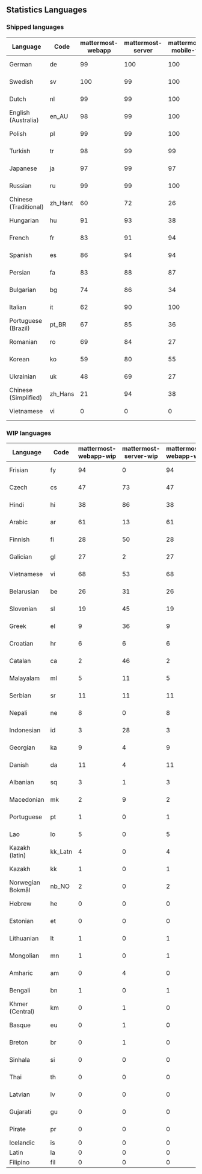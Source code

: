 ## Statistics Languages ##
###  Shipped languages  ###
|Language|Code|mattermost-webapp|mattermost-server|mattermost-mobile-v2|mattermost-desktop|focalboard-webapp|playbooks-webapp|Total|Last Modified|
|---|---|---|---|---|---|---|---|---|---|
|German|de| 99| 100| 100| 100| 100| 99| 99|2023-02-14T10:42:15.439843Z|
|Swedish|sv| 100| 99| 100| 100| 100| 99| 99|2023-02-14T14:02:44.837752Z|
|Dutch|nl| 99| 99| 100| 100| 99| 99| 99|2023-02-14T13:43:20.806829Z|
|English (Australia)|en_AU| 98| 99| 100| 100| 100| 99| 99|2023-02-14T10:40:40.741928Z|
|Polish|pl| 99| 99| 100| 100| 100| 99| 99|2023-02-14T10:42:35.142122Z|
|Turkish|tr| 98| 99| 99| 100| 99| 99| 98|2023-02-14T10:43:38.004412Z|
|Japanese|ja| 97| 99| 97| 100| 100| 98| 98|2023-02-14T10:41:56.531870Z|
|Russian|ru| 99| 99| 100| 100| 69| 59| 96|2023-02-14T16:17:22.616465Z|
|Chinese (Traditional)|zh_Hant| 60| 72| 26| 0| 92| 0| 87|2023-02-14T10:44:28.849343Z|
|Hungarian|hu| 91| 93| 38| 99| 92| 81| 87|2023-02-14T10:41:31.100239Z|
|French|fr| 83| 91| 94| 83| 86| 21| 83|2023-02-14T10:41:18.598690Z|
|Spanish|es| 86| 94| 94| 98| 33| 0| 83|2023-02-14T10:40:52.671930Z|
|Persian|fa| 83| 88| 87| 99| 27| 1| 79|2023-02-14T20:33:10.789922Z|
|Bulgarian|bg| 74| 86| 34| 0| 0| 0| 73|2023-02-14T10:40:15.693591Z|
|Italian|it| 62| 90| 100| 5| 64| 0| 71|2023-02-14T10:41:43.148221Z|
|Portuguese (Brazil)|pt_BR| 67| 85| 36| 44| 88| 0| 71|2023-02-14T10:42:47.986901Z|
|Romanian|ro| 69| 84| 27| 0| 0| 0| 68|2023-02-14T10:43:00.448123Z|
|Korean|ko| 59| 80| 55| 97| 92| 6| 65|2023-02-14T10:42:09.527517Z|
|Ukrainian|uk| 48| 69| 27| 79| 31| 0| 53|2023-02-14T10:43:50.552553Z|
|Chinese (Simplified)|zh_Hans| 21| 94| 38| 98| 100| 0| 48|2023-02-14T10:44:16.593266Z|
|Vietnamese|vi| 0| 0| 0| 0| 6| 0| 28|2023-02-02T05:35:29.587822Z|
###  WIP languages  ###
|Language|Code|mattermost-webapp-wip|mattermost-server-wip|mattermost-webapp-wip|Total|Last Modified|
|---|---|---|---|---|---|--|
|Frisian|fy| 94| 0| 94| 62|2023-02-04T00:54:41.322334Z|
|Czech|cs| 47| 73| 47| 56|2023-02-03T10:41:47.526858Z|
|Hindi|hi| 38| 86| 38| 50|2023-02-02T05:30:09.470138Z|
|Arabic|ar| 61| 13| 61| 44|2023-02-02T05:26:34.539749Z|
|Finnish|fi| 28| 50| 28| 34|2023-01-28T03:27:43.338061Z|
|Galician|gl| 27| 2| 27| 32|2023-02-02T05:29:29.033319Z|
|Vietnamese|vi| 68| 53| 68| 28|2023-02-02T05:35:29.587822Z|
|Belarusian|be| 26| 31| 26| 27|2023-02-02T05:26:48.751657Z|
|Slovenian|sl| 19| 45| 19| 24|2023-01-28T03:31:36.696653Z|
|Greek|el| 9| 36| 9| 22|2023-01-23T11:30:04.120446Z|
|Croatian|hr| 6| 6| 6| 17|2023-02-13T16:09:03.251420Z|
|Catalan|ca| 2| 46| 2| 14|2023-01-20T12:30:20.847866Z|
|Malayalam|ml| 5| 11| 5| 13|2023-01-20T12:30:29.426169Z|
|Serbian|sr| 11| 11| 11| 13|2023-02-02T05:35:02.340885Z|
|Nepali|ne| 8| 0| 8| 11|2023-01-23T11:32:35.863162Z|
|Indonesian|id| 3| 28| 3| 11|2023-01-20T12:30:26.132977Z|
|Georgian|ka| 9| 4| 9| 8|2023-01-20T12:30:27.511376Z|
|Danish|da| 11| 4| 11| 8|2023-01-28T03:27:07.850420Z|
|Albanian|sq| 3| 1| 3| 8|2023-01-23T11:33:06.934782Z|
|Macedonian|mk| 2| 9| 2| 5|2023-02-01T04:39:43.307638Z|
|Portuguese|pt| 1| 0| 1| 3|2023-02-14T16:21:32.052674Z|
|Lao|lo| 5| 0| 5| 3|2023-01-28T03:29:57.636840Z|
|Kazakh (latin)|kk_Latn| 4| 0| 4| 3|2023-01-09T16:04:40.142668Z|
|Kazakh|kk| 1| 0| 1| 2|2023-01-20T12:30:28.434837Z|
|Norwegian Bokmål|nb_NO| 2| 0| 2| 2|2023-01-20T12:30:29.978200Z|
|Hebrew|he| 0| 0| 0| 1|2023-01-20T12:30:24.610278Z|
|Estonian|et| 0| 0| 0| 1|2022-06-16T11:17:55.844464Z|
|Lithuanian|lt| 1| 0| 1| 1|2022-12-17T23:24:09.234041Z|
|Mongolian|mn| 1| 0| 1| 1|2022-07-12T00:07:39.334203Z|
|Amharic|am| 0| 4| 0| 1|2020-07-04T19:22:35.416407Z|
|Bengali|bn| 1| 0| 1| 1|2022-06-18T00:07:36.707192Z|
|Khmer (Central)|km| 0| 1| 0| 0|2022-05-06T14:27:58.323957Z|
|Basque|eu| 0| 1| 0| 0|2021-06-22T14:46:44.626603Z|
|Breton|br| 0| 1| 0| 0|2022-10-20T14:33:30.929526Z|
|Sinhala|si| 0| 0| 0| 0|2022-10-24T11:26:43.423982Z|
|Thai|th| 0| 0| 0| 0|2022-05-03T14:48:59.991556Z|
|Latvian|lv| 0| 0| 0| 0|2022-12-17T23:24:22.390841Z|
|Gujarati|gu| 0| 0| 0| 0|2021-09-27T12:12:04.194601Z|
|Pirate|pr| 0| 0| 0| 0|2022-06-28T08:46:29.046651Z|
|Icelandic|is| 0| 0| 0| 0||
|Latin|la| 0| 0| 0| 0||
|Filipino|fil| 0| 0| 0| 0||
